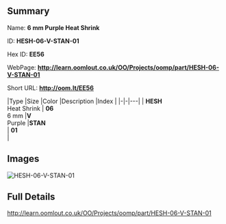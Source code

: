 

## Summary
 
Name: __6 mm Purple Heat Shrink__

ID: __HESH-06-V-STAN-01__

Hex ID: __EE56__

WebPage: __http://learn.oomlout.co.uk/OO/Projects/oomp/part/HESH-06-V-STAN-01__

Short URL: __http://oom.lt/EE56__


|Type   |Size   |Color   |Description   |Index   |
|-|-|---|
| __HESH__ <br>Heat Shrink  | __06__<br>6 mm   |__V__<br>Purple    |__STAN__<br>    | __01__<br>  |


## Images
![HESH-06-V-STAN-01](http://oomlout.com/oomp-gen/parts/HESH-06-V-STAN-01/HESH-06-V-STAN-01_420.jpg)

## Full Details

 http://learn.oomlout.co.uk/OO/Projects/oomp/part/HESH-06-V-STAN-01

